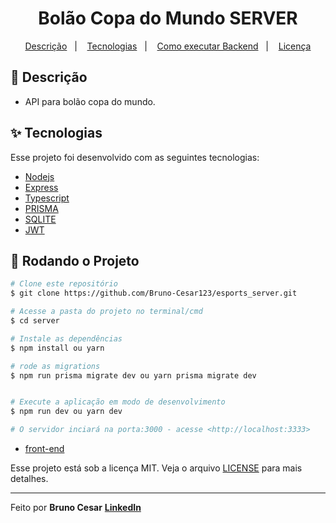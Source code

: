<h1 align="center">Bolão Copa do Mundo SERVER</h1>

<p align="center">
  <a href="#-descricao">Descrição</a>&nbsp;&nbsp;&nbsp;|&nbsp;&nbsp;&nbsp;
  <a href="#-tecnologias">Tecnologias</a>&nbsp;&nbsp;&nbsp;|&nbsp;&nbsp;&nbsp;
  <a href="#-como-executar-backend">Como executar Backend</a>&nbsp;&nbsp;&nbsp;|&nbsp;&nbsp;&nbsp;
  <a href="#-licença">Licença</a>
</p>

## 📜 Descrição

- API para bolão copa do mundo.

## ✨ Tecnologias

Esse projeto foi desenvolvido com as seguintes tecnologias:

- [Nodejs](https://nodejs.org/en/)
- [Express](https://www.fastify.io/)
- [Typescript](https://www.typescriptlang.org/)
- [PRISMA](https://www.prisma.io/)
- [SQLITE](https://www.sqlite.org/index.html)
- [JWT](https://jwt.io/)

## 🎲 Rodando o Projeto

```bash
# Clone este repositório
$ git clone https://github.com/Bruno-Cesar123/esports_server.git

# Acesse a pasta do projeto no terminal/cmd
$ cd server

# Instale as dependências
$ npm install ou yarn

# rode as migrations
$ npm run prisma migrate dev ou yarn prisma migrate dev


# Execute a aplicação em modo de desenvolvimento
$ npm run dev ou yarn dev

# O servidor inciará na porta:3000 - acesse <http://localhost:3333>

```
- [front-end](https://github.com/Bruno-Cesar123/bolao_copa_web)


Esse projeto está sob a licença MIT. Veja o arquivo [LICENSE](license) para mais detalhes.

---

Feito por **Bruno Cesar** [**LinkedIn**](https://www.linkedin.com/in/bruno-cesar-b0039715a/)